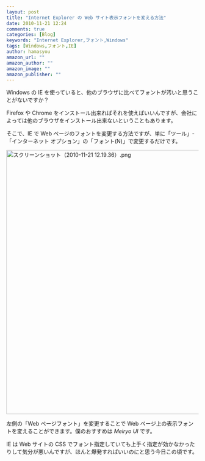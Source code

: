 ```yaml
---
layout: post
title: "Internet Explorer の Web サイト表示フォントを変える方法"
date: 2010-11-21 12:24
comments: true
categories: [Blog]
keywords: "Internet Explorer,フォント,Windows"
tags: [Windows,フォント,IE]
author: hamasyou
amazon_url: ""
amazon_author: ""
amazon_image: ""
amazon_publisher: ""
---
```


Windows の IE を使っていると、他のブラウザに比べてフォントが汚いと思うことがないですか？

Firefox や Chrome をインストール出来ればそれを使えばいいんですが、会社によっては他のブラウザをインストール出来ないということもあります。

そこで、IE で Web ページのフォントを変更する方法ですが、単に「ツール」-「インターネット オプション」の「フォント(N)」で変更するだけです。

<img alt="スクリーンショット（2010-11-21 12.19.36）.png" src="http://hamasyou.com/blog/archives/images/%E3%82%B9%E3%82%AF%E3%83%AA%E3%83%BC%E3%83%B3%E3%82%B7%E3%83%A7%E3%83%83%E3%83%88%EF%BC%882010-11-21%2012.19.36%EF%BC%89.png" width="693" class="mt-image-none" style="" />

左側の「Web ページフォント」を変更することで Web ページ上の表示フォントを変えることができます。僕のおすすめは <em>Meiryo UI</em> です。

IE は Web サイトの CSS でフォント指定していても上手く指定が効かなかったりして気分が悪いんですが、ほんと爆発すればいいのにと思う今日この頃です。
